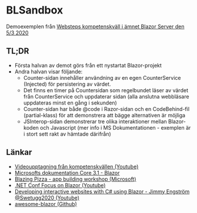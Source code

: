 # BLSandbox 
Demoexemplen från [Websteps kompetenskväll i ämnet Blazor Server den 5/3 2020](https://www.youtube.com/watch?v=o406f2xR14s)

## TL;DR
* Första halvan av demot görs från ett nystartat Blazor-projekt
* Andra halvan visar följande:
  * Counter-sidan innehåller användning av en egen CounterService (Injected) för persistering av värdet.
  * Det finns en timer på Countersidan som regelbundet läser av värdet från CounterService och uppdaterar sidan (alla anslutna webbläsare uppdateras minst en gång i sekunden)
  * Counter-sidan har både @code i Razor-sidan och en CodeBehind-fil (partial-klass) för att demonstrera att bägge alternativen är möjliga
  * JSInterop-sidan demonstrerar tre olika interaktioner mellan Blazor-koden och Javascript (mer info i MS Dokumentationen - exemplen är i stort sett rakt av hämtade därifrån) 

## Länkar
* [Videoupptagning från kompetenskvällen (Youtube)](https://www.youtube.com/watch?v=o406f2xR14s)
* [Microsofts dokumentation Core 3.1 - Blazor](https://docs.microsoft.com/en-us/aspnet/core/blazor/?view=aspnetcore-3.1)
* [Blazing Pizza - app building workshop (Microsoft)](https://aka.ms/blazorworkshop)
* [.NET Conf Focus on Blazor (Youtube)](https://youtu.be/KlngrOF6RPw)
* [Developing interactive websites with C# using Blazor - Jimmy Engström @Swetugg2020 (Youtube)](https://youtu.be/idXQ4Hc3_dw) 
* [awesome-blazor (Github)](https://github.com/AdrienTorris/awesome-blazor)
